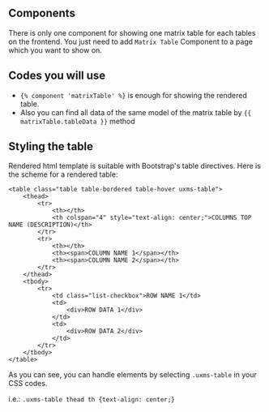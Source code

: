 ## Components

There is only one component for showing one matrix table for each tables on the frontend.
You just need to add `Matrix Table` Component to a page which you want to show on.


## Codes you will use
- `{% component 'matrixTable' %}` is enough for showing the rendered table.
- Also you can find all data of the same model of the matrix table by `{{ matrixTable.tableData }}` method


## Styling the table

Rendered html template is suitable with Bootstrap's table directives. Here is the scheme for a rendered table:

```
<table class="table table-bordered table-hover uxms-table">
    <thead>
        <tr>
            <th></th>
            <th colspan="4" style="text-align: center;">COLUMNS TOP NAME (DESCRIPTION)</th>
        </tr>
        <tr>
            <th></th>
            <th><span>COLUMN NAME 1</span></th>
            <th><span>COLUMN NAME 2</span></th>
        </tr>
    </thead>
    <tbody>
        <tr>
            <td class="list-checkbox">ROW NAME 1</td>
            <td>
                <div>ROW DATA 1</div>
            </td>
            <td>
                <div>ROW DATA 2</div>
            </td>
        </tr>
    </tbody>
</table>
```

As you can see, you can handle elements by selecting ``.uxms-table`` in your CSS codes.

i.e.: ``.uxms-table thead th {text-align: center;}`` 
